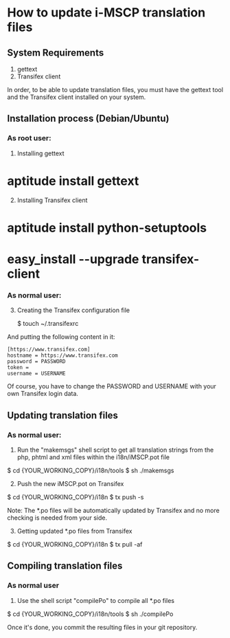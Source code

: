 # How to update i-MSCP translation files

## System Requirements

 1. gettext
 2. Transifex client

In order, to be able to update translation files, you must have the gettext
tool and the Transifex client installed on your system.

## Installation process (Debian/Ubuntu)

### As root user:

 1.	Installing gettext

 # aptitude install gettext

 2.	Installing Transifex client

 # aptitude install python-setuptools
 # easy_install --upgrade transifex-client

### As normal user:

3. Creating the Transifex configuration file

	$ touch ~/.transifexrc

And putting the following content in it:

	[https://www.transifex.com]
	hostname = https://www.transifex.com
	password = PASSWORD
	token =
	username = USERNAME

Of course, you have to change the PASSWORD and USERNAME with your own Transifex
login data.

## Updating translation files

### As normal user:

 1.	Run the "makemsgs" shell script to get all translation strings from the
	php, phtml and xml files within the i18n/iMSCP.pot file

 $ cd {YOUR_WORKING_COPY}/i18n/tools
 $ sh ./makemsgs

 2.	Push the new iMSCP.pot on Transifex

 $ cd {YOUR_WORKING_COPY}/i18n
 $ tx push -s

Note: The *.po files will be automatically updated by Transifex and no more
	  checking is needed from your side.

 3. Getting updated *.po files from Transifex

 $ cd {YOUR_WORKING_COPY}/i18n
 $ tx pull -af

## Compiling translation files

### As normal user

 1.	Use the shell script "compilePo" to compile all *.po files

 $ cd {YOUR_WORKING_COPY}/i18n/tools
 $ sh ./compilePo

Once it's done, you commit the resulting files in your git repository.
